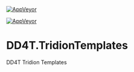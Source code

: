 [![AppVeyor](https://ci.appveyor.com/api/projects/status/github/dd4t/DD4T.TridionTemplates?branch=master&svg=true&passingText=master)](https://ci.appveyor.com/project/DD4T/dd4t-tridiontemplates)

[![AppVeyor](https://ci.appveyor.com/api/projects/status/github/dd4t/DD4T.TridionTemplates?branch=develop&svg=true&passingText=develop)](https://ci.appveyor.com/project/DD4T/dd4t-tridiontemplates)

# DD4T.TridionTemplates
DD4T Tridion Templates
